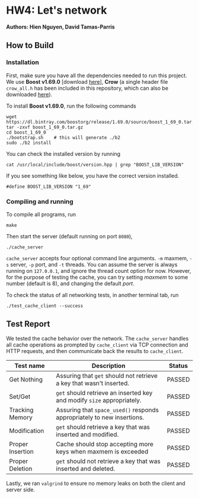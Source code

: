 # HW4: Let's network
**Authors: Hien Nguyen, David Tamas-Parris**

## How to Build

### Installation

First, make sure you have all the dependencies needed to run this project. We use **Boost v1.69.0** [download [here](https://dl.bintray.com/boostorg/release/1.69.0/source/boost_1_69_0.tar.gz)], **Crow** (a single header file `crow_all.h` has been included in this repository, which can also be downloaded [here](https://github.com/ipkn/crow/releases/download/v0.1/crow_all.h)).

To install **Boost v1.69.0**, run the following commands

```
wget https://dl.bintray.com/boostorg/release/1.69.0/source/boost_1_69_0.tar.gz
tar -zxvf boost_1_69_0.tar.gz
cd boost_1_69_0
./bootstrap.sh    # this will generate ./b2
sudo ./b2 install
```

You can check the installed version by running

```
cat /usr/local/include/boost/version.hpp | grep "BOOST_LIB_VERSION"
```
If you see something like below, you have the correct version installed.

```
#define BOOST_LIB_VERSION "1_69"
```

### Compiling and running

To compile all programs, run

```
make
```

Then start the server (default running on port `8080`),

```
./cache_server
```

`cache_server` accepts four optional command line arguments. `-m` maxmem, `-s` server, `-p` port, and `-t` threads. You can assume the server is always running on `127.0.0.1`, and ignore the thread count option for now. However, for the purpose of testing the cache, you can try setting _maxmem_ to some number (default is 8), and changing the default _port_.

To check the status of all networking tests, in another terminal tab, run

```
./test_cache_client --success
```

## Test Report

We tested the cache behavior over the network. The `cache_server` handles all cache operations as prompted by `cache_client` via TCP connection and HTTP requests, and then communicate back the results to `cache_client`.


Test name |  Description | Status
 --- | --- | ---
Get Nothing |  Assuring that `get` should not retrieve a key that wasn't inserted. | PASSED
Set/Get | `get` should retrieve an inserted key and modify `size` appropriately. | PASSED
Tracking Memory | Assuring that `space_used()` responds appropriately to new insertions. | PASSED
Modification | `get` should retrieve a key that was inserted and modified. | PASSED
Proper Insertion | Cache should stop accepting more keys when maxmem is exceeded | PASSED
Proper Deletion |  `get` should not retrieve a key that was inserted and deleted. | PASSED

Lastly, we ran `valgrind` to ensure no memory leaks on both the client and server side.
